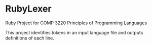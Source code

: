 # RubyLexer
Ruby Project for COMP 3220 Principles of Programming Languages

This project identifies tokens in an input language file and outputs definitions of each line.
